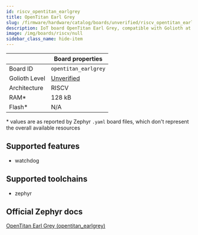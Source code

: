 ```yaml
---
id: riscv_opentitan_earlgrey
title: OpenTitan Earl Grey
slug: /firmware/hardware/catalog/boards/unverified/riscv_opentitan_earlgrey
description: IoT board OpenTitan Earl Grey, compatible with Golioth at unverified level.
image: /img/boards/riscv/null
sidebar_class_name: hide-item
---
```


[//]: # (This is an auto-generated file, do not edit! Changes to it will be lost upon re-generation)



|                | Board properties     |
| -------------  | -------------------- |
| Board ID       | `opentitan_earlgrey` |
| Golioth Level  | [Unverified](/firmware/hardware#unverified-boards) |
| Architecture   | RISCV |
| RAM*           | 128 kB |
| Flash*         | N/A |

\* values are as reported by Zephyr `.yaml` board files, which don't represent the overall available resources



## Supported features

* watchdog

## Supported toolchains

* zephyr

## Official Zephyr docs

[OpenTitan Earl Grey (opentitan_earlgrey)](https://docs.zephyrproject.org/3.6.0/boards/riscv/opentitan_earlgrey/doc/index.html)
